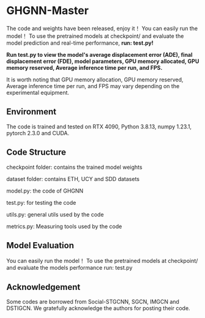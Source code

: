 # GHGNN-Master

The code and weights have been released, enjoy it！ You can easily run the model！ To use the pretrained models at checkpoint/ and evaluate the model prediction and real-time performance, **run:  test.py!**

**Run test.py to view the model's average displacement error (ADE), final displacement error (FDE), model parameters, GPU memory allocated, GPU memory reserved, Average inference time per run, and FPS.**

It is worth noting that GPU memory allocation, GPU memory reserved, Average inference time per run, and FPS may vary depending on the experimental equipment.

## Environment
The code is trained and tested on RTX 4090, Python 3.8.13, numpy 1.23.1, pytorch 2.3.0 and CUDA.

## Code Structure
checkpoint folder: contains the trained model weights

dataset folder: contains ETH, UCY and SDD datasets

model.py: the code of GHGNN

test.py: for testing the code

utils.py: general utils used by the code

metrics.py: Measuring tools used by the code

## Model Evaluation
You can easily run the model！ To use the pretrained models at checkpoint/ and evaluate the models performance run:  test.py

## Acknowledgement
Some codes are borrowed from Social-STGCNN, SGCN, IMGCN and DSTIGCN. We gratefully acknowledge the authors for posting their code.
